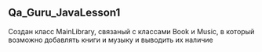 ## Qa_Guru_JavaLesson1

Создан класс MainLibrary, связаный с классами Book и Music, в который возможно добавлять книги и музыку и выводить их наличие
